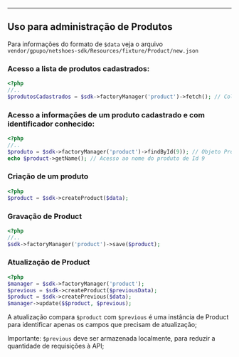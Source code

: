 
---

## Uso para administração de Produtos

Para informações do formato de ``$data`` veja o arquivo ``vendor/gpupo/netshoes-sdk/Resources/fixture/Product/new.json``

### Acesso a lista de produtos cadastrados:

``` php
<?php
//..
$produtosCadastrados = $sdk->factoryManager('product')->fetch(); // Collection de Objetos Product

```

### Acesso a informações de um produto cadastrado e com identificador conhecido:


``` php
<?php
//..
$produto = $sdk->factoryManager('product')->findById(9)); // Objeto Produto
echo $product->getName(); // Acesso ao nome do produto de Id 9
```

### Criação de um produto


```php
<?php
$product = $sdk->createProduct($data);
```

### Gravação de Product

```php
<?php
//..
$sdk->factoryManager('product')->save($product);
```

### Atualização de Product

``` php
<?php
$manager = $sdk->factoryManager('product');
$previous = $sdk->createProduct($previousData);
$product = $sdk->createPrevious($data);
$manager->update($$product, $previous);
```

A atualização compara ``$product`` com ``$previous`` é uma instância de Product
para identificar apenas os campos que precisam de atualização;

Importante: ``$previous`` deve ser armazenada localmente, para reduzir a quantidade de requisições à API;

